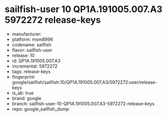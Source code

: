 # sailfish-user 10 QP1A.191005.007.A3 5972272 release-keys
- manufacturer: 
- platform: msm8996
- codename: sailfish
- flavor: sailfish-user
- release: 10
- id: QP1A.191005.007.A3
- incremental: 5972272
- tags: release-keys
- fingerprint: google/sailfish/sailfish:10/QP1A.191005.007.A3/5972272:user/release-keys
- is_ab: true
- brand: google
- branch: sailfish-user-10-QP1A.191005.007.A3-5972272-release-keys
- repo: google_sailfish_dump
